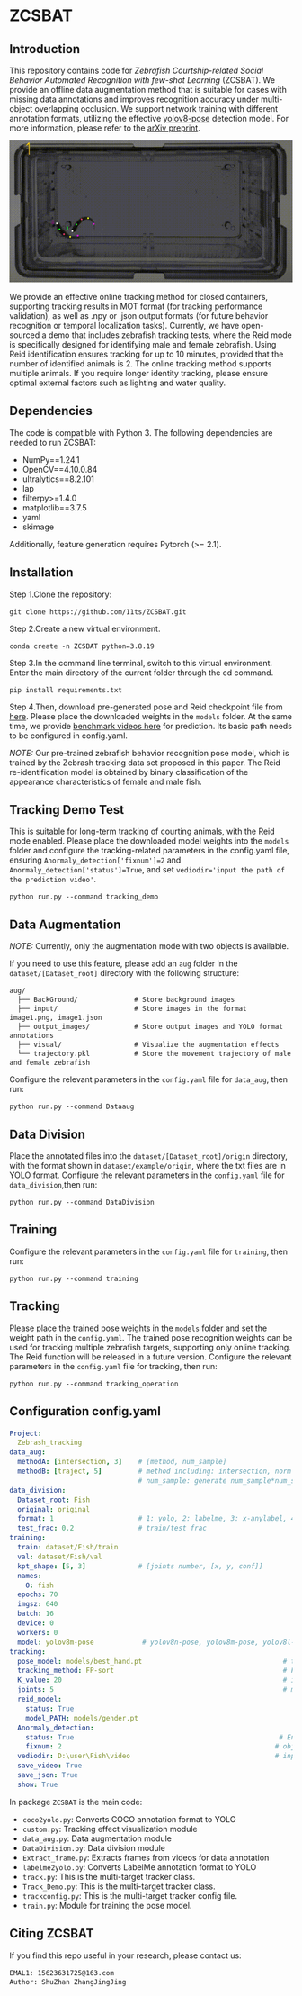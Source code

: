 # ZCSBAT

## Introduction

This repository contains code for *Zebrafish Courtship-related Social Behavior Automated Recognition with few-shot Learning* (ZCSBAT).
We provide an offline data augmentation method that is suitable for cases with missing data annotations and improves recognition accuracy under multi-object overlapping occlusion.
We support network training with different annotation formats, utilizing the effective [yolov8-pose](https://docs.ultralytics.com/) detection model. For more information, please refer to the [arXiv preprint](https://arxiv.org/abs/2305.09972).

![image](assests/1min.gif)

We provide an effective online tracking method for closed containers, supporting tracking results in MOT format (for tracking performance validation), as well as .npy or .json output formats (for future behavior recognition or temporal localization tasks).
Currently, we have open-sourced a demo that includes zebrafish tracking tests, where the Reid mode is specifically designed for identifying male and female zebrafish. Using Reid identification ensures tracking for up to 10 minutes, provided that the number of identified animals is 2. The online tracking method supports multiple animals. If you require longer identity tracking, please ensure optimal external factors such as lighting and water quality.

## Dependencies

The code is compatible with Python 3. The following dependencies are
needed to run ZCSBAT:

* NumPy==1.24.1
* OpenCV==4.10.0.84
* ultralytics==8.2.101
* lap
* filterpy>=1.4.0
* matplotlib==3.7.5
* yaml
* skimage


Additionally, feature generation requires Pytorch (>= 2.1).

## Installation
Step 1.Clone the repository:
```
git clone https://github.com/11ts/ZCSBAT.git
```
Step 2.Create a new virtual environment.

```
conda create -n ZCSBAT python=3.8.19
```
Step 3.In the command line terminal, switch to this virtual environment. Enter the main directory of the current folder through the cd command.

```
pip install requirements.txt
```
Step 4.Then, download pre-generated pose and Reid checkpoint file from
[here](https://drive.google.com/drive/folders/16O9u-7Wt1zebxYDLn3XYZrAiKEgyarqo?usp=drive_link ).
Please place the downloaded weights in the `models` folder.
At the same time, we provide [benchmark videos here](https://drive.google.com/drive/folders/1t5wQ8Us4lW5Tw_Gs4CSe_w6-gvj4_SRV?usp=drive_link) for prediction. Its basic path needs to be configured in config.yaml.

*NOTE:* Our pre-trained zebrafish behavior recognition pose model, 
which is trained by the Zebrash tracking data set proposed in this paper. The Reid re-identification 
model is obtained by binary classification of the appearance characteristics of female and male fish.

## Tracking Demo Test

This is suitable for long-term tracking of courting animals, with the Reid mode enabled. Please place 
the downloaded model weights into the `models` folder and configure the tracking-related parameters in 
the config.yaml file, ensuring `Anormaly_detection['fixnum']=2` and `Anormaly_detection['status']=True`, 
and set `vediodir='input the path of the prediction video'`.
```
python run.py --command tracking_demo
```

## Data Augmentation
*NOTE:*  Currently, only the augmentation mode with two objects is available.

If you need to use this feature, please add an `aug` folder in the `dataset/[Dataset_root]` 
directory with the following structure:
```
aug/
  ├── BackGround/              # Store background images
  ├── input/                   # Store images in the format image1.png, image1.json
  ├── output_images/           # Store output images and YOLO format annotations
  ├── visual/                  # Visualize the augmentation effects
  └── trajectory.pkl           # Store the movement trajectory of male and female zebrafish
```
Configure the relevant parameters in the `config.yaml` file for `data_aug`, then run:
```
python run.py --command Dataaug
```
## Data Division
Place the annotated files into the `dataset/[Dataset_root]/origin` directory, with the format 
shown in `dataset/example/origin`, where the txt files are in YOLO format. Configure the relevant parameters in the `config.yaml` file 
for `data_division`,then run:
```
python run.py --command DataDivision
```
## Training
Configure the relevant parameters in the `config.yaml` file for `training`, then run:
```
python run.py --command training
```
## Tracking
Please place the trained pose weights in the `models` folder and set the weight path in the `config.yaml`. 
The trained pose recognition weights can be used for tracking multiple zebrafish targets, 
supporting only online tracking. The Reid function will be released in a future version. 
Configure the relevant parameters in the `config.yaml` file for tracking, then run:
```
python run.py --command tracking_operation
```
## Configuration config.yaml

```yaml
Project:
  Zebrash_tracking
data_aug:
  methodA: [intersection, 3]    # [method, num_sample]  
  methodB: [traject, 5]         # method including: intersection, norm / traject
                                # num_sample: generate num_sample*num_sample images by one image / numbers of trajectory per image
data_division:
  Dataset_root: Fish
  original: original
  format: 1                     # 1: yolo, 2: labelme, 3: x-anylabel, 4: coco
  test_frac: 0.2                # train/test frac
training:
  train: dataset/Fish/train 
  val: dataset/Fish/val
  kpt_shape: [5, 3]             # [joints number, [x, y, conf]]
  names:
    0: fish
  epochs: 70
  imgsz: 640
  batch: 16
  device: 0
  workers: 0
  model: yolov8m-pose            # yolov8n-pose, yolov8m-pose, yolov8l-pose
tracking:
  pose_model: models/best_hand.pt                                   # tracking_demo using anormalydect-reid-fpsort method
  tracking_method: FP-sort                                          # FP-sort, P-sort, FP-delta-sort  
  K_value: 20                                                       # if using FP-delta-sort, set value K from 0~150 for better tracking performance
  joints: 5                                                         # model input joint number
  reid_model: 
    status: True
    model_PATH: models/gender.pt
  Anormaly_detection: 
    status: True                                                   # Ensure only two target objects in the video
    fixnum: 2                                                     # object nums   
  vediodir: D:\user\Fish\video                                    # input predict video file path
  save_video: True
  save_json: True
  show: True
```
In package `ZCSBAT` is the main code:

* `coco2yolo.py`: Converts COCO annotation format to YOLO
* `custom.py`: Tracking effect visualization module
* `data_aug.py`: Data augmentation module
* `DataDivision.py`: Data division module
* `Extract_frame.py`:  Extracts frames from videos for data annotation
* `labelme2yolo.py`: Converts LabelMe annotation format to YOLO
* `track.py`: This is the multi-target tracker class.
* `Track_Demo.py`: This is the multi-target tracker class.
* `trackconfig.py`: This is the multi-target tracker config file.
* `train.py`: Module for training the pose model.



## Citing ZCSBAT

If you find this repo useful in your research, please contact us:

    EMAL1: 15623631725@163.com
    Author: ShuZhan ZhangJingJing
